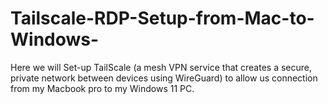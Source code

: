 # Tailscale-RDP-Setup-from-Mac-to-Windows-
Here we will Set-up TailScale (a mesh VPN service that creates a secure, private network between devices using WireGuard) to allow us connection from my Macbook pro to my Windows 11 PC.
